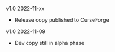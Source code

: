 v1.0 2022-11-xx
- Release copy published to CurseForge

v1.0 2022-11-09
- Dev copy still in alpha phase